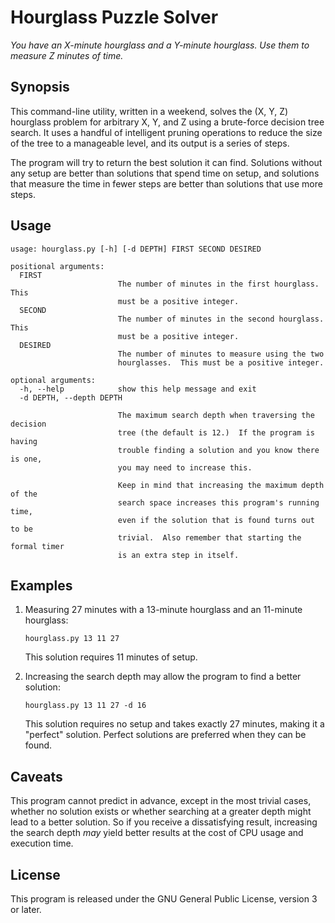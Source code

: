 # Hourglass Puzzle Solver
*You have an X-minute hourglass and a Y-minute hourglass.  Use them to measure Z minutes of time.*

## Synopsis

This command-line utility, written in a weekend, solves the (X, Y, Z)
hourglass problem for arbitrary X, Y, and Z using a brute-force decision tree
search.  It uses a handful of intelligent pruning operations to reduce the size
of the tree to a manageable level, and its output is a series of steps.

The program will try to return the best solution it can find.  Solutions
without any setup are better than solutions that spend time on setup, and
solutions that measure the time in fewer steps are better than solutions that
use more steps.

## Usage

```
usage: hourglass.py [-h] [-d DEPTH] FIRST SECOND DESIRED

positional arguments:
  FIRST
                        The number of minutes in the first hourglass.  This
                        must be a positive integer.
  SECOND
                        The number of minutes in the second hourglass.  This
                        must be a positive integer.
  DESIRED
                        The number of minutes to measure using the two
                        hourglasses.  This must be a positive integer.

optional arguments:
  -h, --help            show this help message and exit
  -d DEPTH, --depth DEPTH

                        The maximum search depth when traversing the decision
                        tree (the default is 12.)  If the program is having
                        trouble finding a solution and you know there is one,
                        you may need to increase this.

                        Keep in mind that increasing the maximum depth of the
                        search space increases this program's running time,
                        even if the solution that is found turns out to be
                        trivial.  Also remember that starting the formal timer
                        is an extra step in itself.
```

## Examples

1. Measuring 27 minutes with a 13-minute hourglass and an 11-minute hourglass:

    ``` shell
    hourglass.py 13 11 27
    ```

    This solution requires 11 minutes of setup.

2. Increasing the search depth may allow the program to find a better solution:

    ``` shell
    hourglass.py 13 11 27 -d 16
    ```

    This solution requires no setup and takes exactly 27 minutes, making it a
    "perfect" solution.  Perfect solutions are preferred when they can be
    found.

## Caveats

This program cannot predict in advance, except in the most trivial cases,
whether no solution exists or whether searching at a greater depth might lead
to a better solution.  So if you receive a dissatisfying result, increasing
the search depth *may* yield better results at the cost of CPU usage and
execution time.

## License

This program is released under the GNU General Public License, version 3 or
later.
